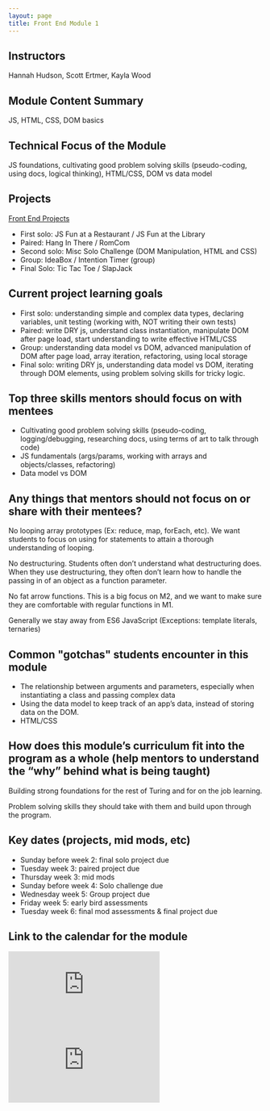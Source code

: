 ```yaml
---
layout: page
title: Front End Module 1
---
```


## Instructors

Hannah Hudson, Scott Ertmer, Kayla Wood

## Module Content Summary

JS, HTML, CSS, DOM basics

## Technical Focus of the Module

JS foundations, cultivating good problem solving skills (pseudo-coding, using docs, logical thinking), HTML/CSS, DOM vs data model

## Projects

<section>
  <a href="https://frontend.turing.io/projects/" class="btn btn-dark">Front End Projects</a>
</section>

* First solo: JS Fun at a Restaurant / JS Fun at the Library
* Paired: Hang In There / RomCom
* Second solo: Misc Solo Challenge (DOM Manipulation, HTML and CSS)
* Group: IdeaBox / Intention Timer (group)
* Final Solo: Tic Tac Toe / SlapJack

## Current project learning goals

* First solo: understanding simple and complex data types, declaring variables, unit testing (working with, NOT writing their own tests)
* Paired: write DRY js, understand class instantiation, manipulate DOM after page load, start understanding to write effective HTML/CSS
* Group: understanding data model vs DOM, advanced manipulation of DOM after page load, array iteration, refactoring, using local storage
* Final solo: writing DRY js, understanding data model vs DOM, iterating through DOM elements, using problem solving skills for tricky logic.


## Top three skills mentors should focus on with mentees

* Cultivating good problem solving skills (pseudo-coding, logging/debugging, researching docs, using terms of art to talk through code)
* JS fundamentals (args/params, working with arrays and objects/classes, refactoring)
* Data model vs DOM

## Any things that mentors should __not__ focus on or share with their mentees?

No looping array prototypes (Ex: reduce, map, forEach, etc). We want students to focus on using for statements to attain a thorough understanding of looping.

No destructuring. Students often don’t understand what destructuring does. When they use destructuring, they often don’t learn how to handle the passing in of an object as a function parameter.

No fat arrow functions. This is a big focus on M2, and we want to make sure they are comfortable with regular functions in M1.

Generally we stay away from ES6 JavaScript (Exceptions: template literals, ternaries)

## Common "gotchas" students encounter in this module

* The relationship between arguments and parameters, especially when instantiating a class and passing complex data
* Using the data model to keep track of an app’s data, instead of storing data on the DOM.
* HTML/CSS

## How does this module’s curriculum fit into the program as a whole __(help mentors to understand the “why” behind what is being taught)__

Building strong foundations for the rest of Turing and for on the job learning.

Problem solving skills they should take with them and build upon through the program.

## Key dates (projects, mid mods, etc)

* Sunday before week 2: final solo project due
* Tuesday week 3: paired project due
* Thursday week 3: mid mods
* Sunday before week 4: Solo challenge due
* Wednesday week 5: Group project due
* Friday week 5: early bird assessments
* Tuesday week 6: final mod assessments & final project due

## Link to the calendar for the module

<section class="module-content" data-module="1">
  <div class="responsive-iframe-container">
    <div class='tablet'>
      <iframe src="https://calendar.google.com/calendar/embed?showTitle=0&amp;showPrint=0&amp;showCalendars=0&amp;mode=AGENDA&amp;height=400&amp;wkst=1&amp;bgcolor=%23FFFFFF&amp;src=casimircreative.com_m6bndqol81h6jdlnpo0a6raot0%40group.calendar.google.com&amp;color=%2342104A&amp;ctz=America%2FDenver"
        style="border-width:0" frameborder="0" scrolling="no"></iframe>
    </div>
    <div class='desktop'>
      <iframe src="https://calendar.google.com/calendar/embed?showTitle=0&amp;showNav=1&amp;showDate=0&amp;showPrint=0&amp;showTabs=0&amp;showCalendars=0&amp;showTz=0&amp;mode=WEEK&amp;height=400&amp;wkst=1&amp;bgcolor=%23FFFFFF&amp;src=casimircreative.com_m6bndqol81h6jdlnpo0a6raot0%40group.calendar.google.com&amp;color=%232952A3&amp;ctz=America%2FDenver"
        style="border-width:0" frameborder="0" scrolling="no"></iframe>
    </div>
  </div>
</section>
